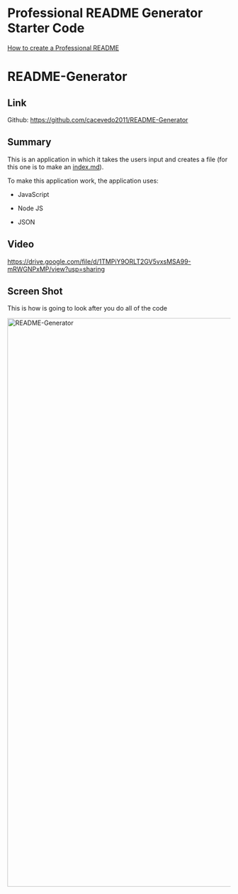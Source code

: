 # Professional README Generator Starter Code

[How to create a Professional README](./readme-guide.md)

# README-Generator

## Link

Github: https://github.com/cacevedo2011/README-Generator

## Summary

This is an application in which it takes the users input and creates a file (for this one is to make an [index.md](./Develop/index.md)).

To make this application work, the application uses:

* JavaScript

* Node JS

* JSON

## Video

https://drive.google.com/file/d/1TMPiY9ORLT2GV5vxsMSA99-mRWGNPxMP/view?usp=sharing

## Screen Shot

This is how is going to look after you do all of the code

<img width="1280" alt="README-Generator" src="https://user-images.githubusercontent.com/18291317/95023010-90b31700-0648-11eb-8021-f37bb4085ba7.png">
